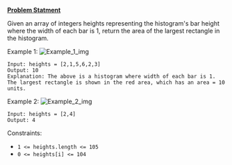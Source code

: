 **[Problem Statment](https://leetcode.com/problems/largest-rectangle-in-histogram/)**

Given an array of integers heights representing the histogram's bar height where the width of each bar is 1, return the area of the largest rectangle in the histogram.

Example 1:
![Example_1_img](https://assets.leetcode.com/uploads/2021/01/04/histogram.jpg)
```
Input: heights = [2,1,5,6,2,3]
Output: 10
Explanation: The above is a histogram where width of each bar is 1.
The largest rectangle is shown in the red area, which has an area = 10 units.
```

Example 2:
![Example_2_img](https://assets.leetcode.com/uploads/2021/01/04/histogram-1.jpg)
```
Input: heights = [2,4]
Output: 4
```

Constraints:

- `1 <= heights.length <= 105`
- `0 <= heights[i] <= 104`